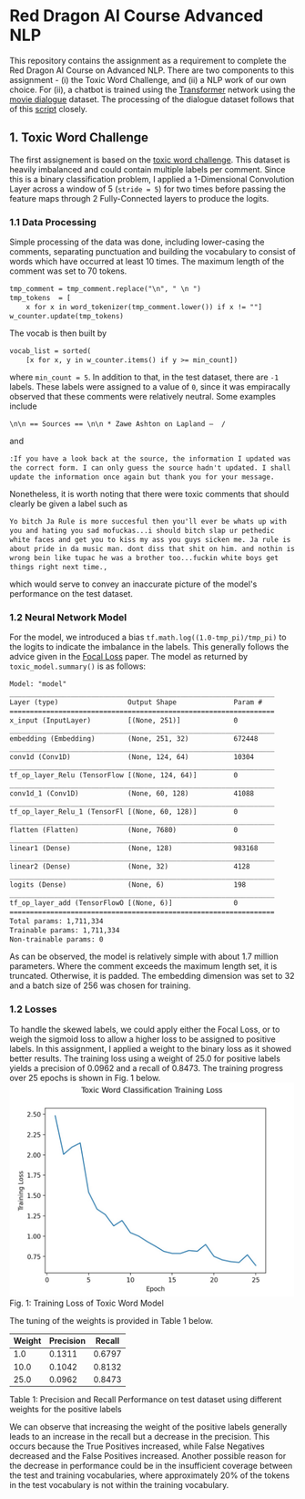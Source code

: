 # Red Dragon AI Course Advanced NLP
This repository contains the assignment as a requirement to complete the Red Dragon AI Course on Advanced NLP. There are two components to this assignment - (i) the Toxic Word Challenge, and (ii) a NLP work of our own choice. For (ii), a chatbot is trained using the [Transformer](https://arxiv.org/abs/1706.03762) network using the [movie dialogue](http://www.cs.cornell.edu/~cristian/Cornell_Movie-Dialogs_Corpus.html) dataset. The processing of the dialogue dataset follows that of this [script](https://github.com/suriyadeepan/datasets/blob/master/seq2seq/cornell_movie_corpus/scripts/prepare_data.py) closely.

## 1. Toxic Word Challenge
The first assignement is based on the [toxic word challenge](https://www.kaggle.com/c/jigsaw-toxic-comment-classification-challenge). This dataset is heavily imbalanced and could contain multiple labels per comment. Since this is a binary classification problem, I applied a 1-Dimensional Convolution Layer across a window of 5 (`stride = 5`) for two times before passing the feature maps through 2 Fully-Connected layers to produce the logits. 

### 1.1 Data Processing
Simple processing of the data was done, including lower-casing the comments, separating punctuation and building the vocabulary to consist of words which have occurred at least 10 times. The maximum length of the comment was set to 70 tokens.
```
tmp_comment = tmp_comment.replace("\n", " \n ")
tmp_tokens  = [
    x for x in word_tokenizer(tmp_comment.lower()) if x != ""]
w_counter.update(tmp_tokens)
```
The vocab is then built by
```
vocab_list = sorted(
    [x for x, y in w_counter.items() if y >= min_count])
```
where `min_count = 5`. In addition to that, in the test dataset, there are `-1` labels. These labels were assigned to a value of `0`, since it was empiracally observed that these comments were relatively neutral. Some examples include
```
\n\n == Sources == \n\n * Zawe Ashton on Lapland —  /  
```
and
```
:If you have a look back at the source, the information I updated was the correct form. I can only guess the source hadn't updated. I shall update the information once again but thank you for your message.
```
Nonetheless, it is worth noting that there were toxic comments that should clearly be given a label such as
```
Yo bitch Ja Rule is more succesful then you'll ever be whats up with you and hating you sad mofuckas...i should bitch slap ur pethedic white faces and get you to kiss my ass you guys sicken me. Ja rule is about pride in da music man. dont diss that shit on him. and nothin is wrong bein like tupac he was a brother too...fuckin white boys get things right next time.,
```
which would serve to convey an inaccurate picture of the model's performance on the test dataset.

### 1.2 Neural Network Model
For the model, we introduced a bias `tf.math.log((1.0-tmp_pi)/tmp_pi)` to the logits to indicate the imbalance in the labels. This generally follows the advice given in the [Focal Loss](https://arxiv.org/abs/1708.02002) paper. The model as returned by `toxic_model.summary()` is as follows:
```
Model: "model"
_________________________________________________________________
Layer (type)                 Output Shape              Param #
=================================================================
x_input (InputLayer)         [(None, 251)]             0
_________________________________________________________________
embedding (Embedding)        (None, 251, 32)           672448
_________________________________________________________________
conv1d (Conv1D)              (None, 124, 64)           10304
_________________________________________________________________
tf_op_layer_Relu (TensorFlow [(None, 124, 64)]         0
_________________________________________________________________
conv1d_1 (Conv1D)            (None, 60, 128)           41088
_________________________________________________________________
tf_op_layer_Relu_1 (TensorFl [(None, 60, 128)]         0
_________________________________________________________________
flatten (Flatten)            (None, 7680)              0
_________________________________________________________________
linear1 (Dense)              (None, 128)               983168
_________________________________________________________________
linear2 (Dense)              (None, 32)                4128
_________________________________________________________________
logits (Dense)               (None, 6)                 198
_________________________________________________________________
tf_op_layer_add (TensorFlowO [(None, 6)]               0
=================================================================
Total params: 1,711,334
Trainable params: 1,711,334
Non-trainable params: 0
```
As can be observed, the model is relatively simple with about 1.7 million parameters. Where the comment exceeds the maximum length set, it is truncated. Otherwise, it is padded. The embedding dimension was set to 32 and a batch size of 256 was chosen for training.

### 1.2 Losses
To handle the skewed labels, we could apply either the Focal Loss, or to weigh the sigmoid loss to allow a higher loss to be assigned to positive labels. In this assignment, I applied a weight to the binary loss as it showed better results. The training loss using a weight of 25.0 for positive labels yields a precision of 0.0962 and a recall of 0.8473. The training progress over 25 epochs is shown in Fig. 1 below.
<img src="toxic_word_training_loss.jpg" width="500">
Fig. 1: Training Loss of Toxic Word Model

The tuning of the weights is provided in Table 1 below.

| Weight  | Precision | Recall |
| ------- | --------- | ------ |
|  1.0    | 0.1311    | 0.6797 |
| 10.0    | 0.1042    | 0.8132 |
| 25.0    | 0.0962    | 0.8473 |

Table 1: Precision and Recall Performance on test dataset using different weights for the positive labels

We can observe that increasing the weight of the positive labels generally leads to an increase in the recall but a decrease in the precision. This occurs because the True Positives increased, while False Negatives decreased and the False Positives increased. Another possible reason for the decrease in performance could be in the insufficient coverage between the test and training vocabularies, where approximately 20% of the tokens in the test vocabulary is not within the training vocabulary. 




